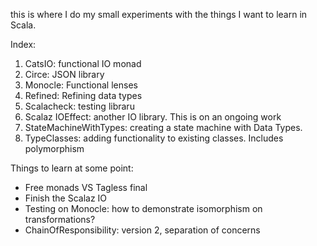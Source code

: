 this is where I do my small experiments with the things I want to learn in Scala. 

Index:
1. CatsIO: functional IO monad
2. Circe: JSON library
3. Monocle: Functional lenses
4. Refined: Refining data types 
5. Scalacheck: testing libraru
6. Scalaz IOEffect: another IO library. This is on an ongoing work
7. StateMachineWithTypes: creating a state machine with Data Types. 
8. TypeClasses: adding functionality to existing classes. Includes polymorphism 


Things to learn at some point: 

- Free monads VS Tagless final
- Finish the Scalaz IO
- Testing on Monocle: how to demonstrate isomorphism on transformations?
- ChainOfResponsibility: version 2, separation of concerns
